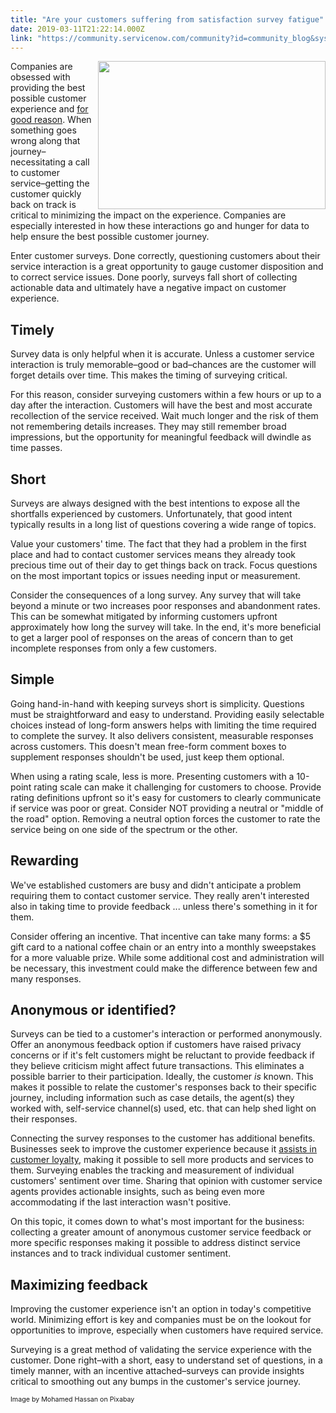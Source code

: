 ```yaml
---
title: "Are your customers suffering from satisfaction survey fatigue"
date: 2019-03-11T21:22:14.000Z
link: "https://community.servicenow.com/community?id=community_blog&sys_id=a20caaf6db807f00190dfb2439961963"
---
```

<div class="wp-block-image"><img class="wp-image-3523" style="padding: 5 px;" src="https://insightsincustomerservice.files.wordpress.com/2019/03/experience-3239623.jpg?w&#61;1024" alt="" width="364" height="237" align="right" /></div>
<p>Companies are obsessed with providing the best possible customer experience and <a href="https://www.forbes.com/sites/shephyken/2018/07/15/customer-experience-is-the-new-brand/#37f24c007f52" target="_blank" rel="noopener noreferrer nofollow">for good reason</a>. When something goes wrong along that journey–necessitating a call to customer service–getting the customer quickly back on track is critical to minimizing the impact on the experience. Companies are especially interested in how these interactions go and hunger for data to help ensure the best possible customer journey. </p>
<p>Enter customer surveys. Done correctly, questioning customers about their service interaction is a great opportunity to gauge customer disposition and to correct service issues. Done poorly, surveys fall short of collecting actionable data and ultimately have a negative impact on customer experience.</p>
<h2>Timely</h2>
<p>Survey data is only helpful when it is accurate. Unless a customer service interaction is truly memorable–good or bad–chances are the customer will forget details over time. This makes the timing of surveying critical.</p>
<p>For this reason, consider surveying customers within a few hours or up to a day after the interaction. Customers will have the best and most accurate recollection of the service received. Wait much longer and the risk of them not remembering details increases. They may still remember broad impressions, but the opportunity for meaningful feedback will dwindle as time passes.</p>
<h2>Short</h2>
<p>Surveys are always designed with the best intentions to expose all the shortfalls experienced by customers. Unfortunately, that good intent typically results in a long list of questions covering a wide range of topics.</p>
<p>Value your customers&#39; time. The fact that they had a problem in the first place and had to contact customer services means they already took precious time out of their day to get things back on track. Focus questions on the most important topics or issues needing input or measurement.</p>
<p>Consider the consequences of a long survey. Any survey that will take beyond a minute or two increases poor responses and abandonment rates. This can be somewhat mitigated by informing customers upfront approximately how long the survey will take. In the end, it&#39;s more beneficial to get a larger pool of responses on the areas of concern than to get incomplete responses from only a few customers.</p>
<h2>Simple</h2>
<p>Going hand-in-hand with keeping surveys short is simplicity. Questions must be straightforward and easy to understand. Providing easily selectable choices instead of long-form answers helps with limiting the time required to complete the survey. It also delivers consistent, measurable responses across customers. This doesn&#39;t mean free-form comment boxes to supplement responses shouldn&#39;t be used, just keep them optional.</p>
<p>When using a rating scale, less is more. Presenting customers with a 10-point rating scale can make it challenging for customers to choose. Provide rating definitions upfront so it&#39;s easy for customers to clearly communicate if service was poor or great. Consider NOT providing a neutral or &#34;middle of the road&#34; option. Removing a neutral option forces the customer to rate the service being on one side of the spectrum or the other.</p>
<h2>Rewarding</h2>
<p>We&#39;ve established customers are busy and didn&#39;t anticipate a problem requiring them to contact customer service. They really aren&#39;t interested also in taking time to provide feedback ... unless there&#39;s something in it for them.</p>
<p>Consider offering an incentive. That incentive can take many forms: a $5 gift card to a national coffee chain or an entry into a monthly sweepstakes for a more valuable prize. While some additional cost and administration will be necessary, this investment could make the difference between few and many responses.</p>
<h2>Anonymous or identified?</h2>
<p>Surveys can be tied to a customer&#39;s interaction or performed anonymously. Offer an anonymous feedback option if customers have raised privacy concerns or if it&#39;s felt customers might be reluctant to provide feedback if they believe criticism might affect future transactions. This eliminates a possible barrier to their participation. Ideally, the customer <em>is</em> known. This makes it possible to relate the customer&#39;s responses back to their specific journey, including information such as case details, the agent(s) they worked with, self-service channel(s) used, etc. that can help shed light on their responses. </p>
<p>Connecting the survey responses to the customer has additional benefits. Businesses seek to improve the customer experience because it <a href="https://www.mckinsey.com/business-functions/marketing-and-sales/our-insights/why-the-customer-experience-matters" target="_blank" rel="noopener noreferrer nofollow">assists in customer loyalty</a>, making it possible to sell more products and services to them. Surveying enables the tracking and measurement of individual customers&#39; sentiment over time. Sharing that opinion with customer service agents provides actionable insights, such as being even more accommodating if the last interaction wasn&#39;t positive.</p>
<p>On this topic, it comes down to what&#39;s most important for the business: collecting a greater amount of anonymous customer service feedback or more specific responses making it possible to address distinct service instances and to track individual customer sentiment.</p>
<h2>Maximizing feedback </h2>
<p>Improving the customer experience isn&#39;t an option in today&#39;s competitive world. Minimizing effort is key and companies must be on the lookout for opportunities to improve, especially when customers have required service.</p>
<p>Surveying is a great method of validating the service experience with the customer. Done right–with a short, easy to understand set of questions, in a timely manner, with an incentive attached–surveys can provide insights critical to smoothing out any bumps in the customer&#39;s service journey.</p>
<p><span style="font-size: 8pt;">Image by Mohamed Hassan on Pixabay</span></p>